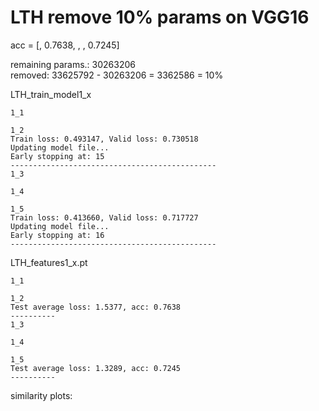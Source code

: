 # LTH remove 10% params on VGG16

acc = [, 0.7638, , , 0.7245]

remaining params.: 30263206 <br>
removed: 33625792 - 30263206 = 3362586 = 10%

LTH_train_model1_x
```
1_1

1_2
Train loss: 0.493147, Valid loss: 0.730518
Updating model file...
Early stopping at: 15
----------------------------------------------
1_3

1_4

1_5
Train loss: 0.413660, Valid loss: 0.717727
Updating model file...
Early stopping at: 16
----------------------------------------------
```

LTH_features1_x.pt
```
1_1

1_2
Test average loss: 1.5377, acc: 0.7638
----------
1_3

1_4

1_5
Test average loss: 1.3289, acc: 0.7245
----------
```

similarity plots: <br>

